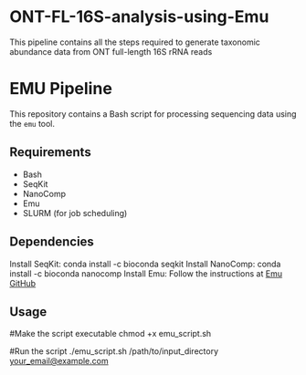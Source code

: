 # ONT-FL-16S-analysis-using-Emu
This pipeline contains all the steps required to generate taxonomic abundance data from ONT full-length 16S rRNA reads

# EMU Pipeline

This repository contains a Bash script for processing sequencing data using the `emu` tool.

## Requirements
- Bash
- SeqKit
- NanoComp
- Emu
- SLURM (for job scheduling)

## Dependencies

Install SeqKit: conda install -c bioconda seqkit
Install NanoComp: conda install -c bioconda nanocomp
Install Emu: Follow the instructions at [Emu GitHub](https://github.com/treangenlab/emu)

## Usage
#Make the script executable 
chmod +x emu_script.sh

#Run the script
./emu_script.sh /path/to/input_directory your_email@example.com
